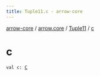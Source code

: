 ```yaml
---
title: Tuple11.c - arrow-core
---
```


[arrow-core](../../index.html) / [arrow.core](../index.html) / [Tuple11](index.html) / [c](./c.html)

# c

`val c: `[`C`](index.html#C)